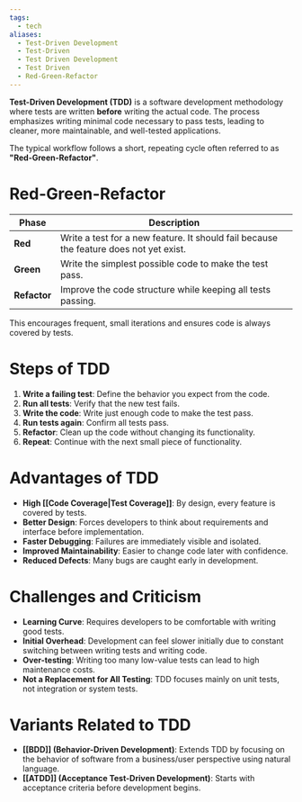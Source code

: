 ```yaml
---
tags:
  - tech
aliases:
  - Test-Driven Development
  - Test-Driven
  - Test Driven Development
  - Test Driven
  - Red-Green-Refactor
---
```

**Test-Driven Development (TDD)** is a software development methodology where tests are written **before** writing the actual code.
The process emphasizes writing minimal code necessary to pass tests, leading to cleaner, more maintainable, and well-tested applications.

The typical workflow follows a short, repeating cycle often referred to as **"Red-Green-Refactor"**.
# Red-Green-Refactor
| Phase        | Description                                                                            |
| ------------ | -------------------------------------------------------------------------------------- |
| **Red**      | Write a test for a new feature. It should fail because the feature does not yet exist. |
| **Green**    | Write the simplest possible code to make the test pass.                                |
| **Refactor** | Improve the code structure while keeping all tests passing.                            |
This encourages frequent, small iterations and ensures code is always covered by tests.
# Steps of TDD
1. **Write a failing test**: Define the behavior you expect from the code.
2. **Run all tests**: Verify that the new test fails.
3. **Write the code**: Write just enough code to make the test pass.
4. **Run tests again**: Confirm all tests pass.
5. **Refactor**: Clean up the code without changing its functionality.
6. **Repeat**: Continue with the next small piece of functionality.
# Advantages of TDD
- **High [[Code Coverage|Test Coverage]]**: By design, every feature is covered by tests.
- **Better Design**: Forces developers to think about requirements and interface before implementation.
- **Faster Debugging**: Failures are immediately visible and isolated.
- **Improved Maintainability**: Easier to change code later with confidence.
- **Reduced Defects**: Many bugs are caught early in development.
# Challenges and Criticism
- **Learning Curve**: Requires developers to be comfortable with writing good tests.
- **Initial Overhead**: Development can feel slower initially due to constant switching between writing tests and writing code.
- **Over-testing**: Writing too many low-value tests can lead to high maintenance costs.
- **Not a Replacement for All Testing**: TDD focuses mainly on unit tests, not integration or system tests.
# Variants Related to TDD
- **[[BDD]] (Behavior-Driven Development)**: Extends TDD by focusing on the behavior of software from a business/user perspective using natural language.
- **[[ATDD]] (Acceptance Test-Driven Development)**: Starts with acceptance criteria before development begins.
